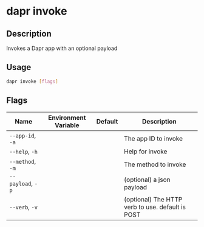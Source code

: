 # dapr invoke

## Description

Invokes a Dapr app with an optional payload

## Usage

```bash
dapr invoke [flags]
```

## Flags

| Name | Environment Variable | Default | Description
| --- | --- | --- | --- |
| `--app-id`, `-a` | | | The app ID to invoke |
| `--help`, `-h` | | | Help for invoke |
| `--method`, `-m` | | | The method to invoke |
| `--payload`, `-p` | | | (optional) a json payload |
| `--verb`, `-v` | | | (optional) The HTTP verb to use. default is POST |
